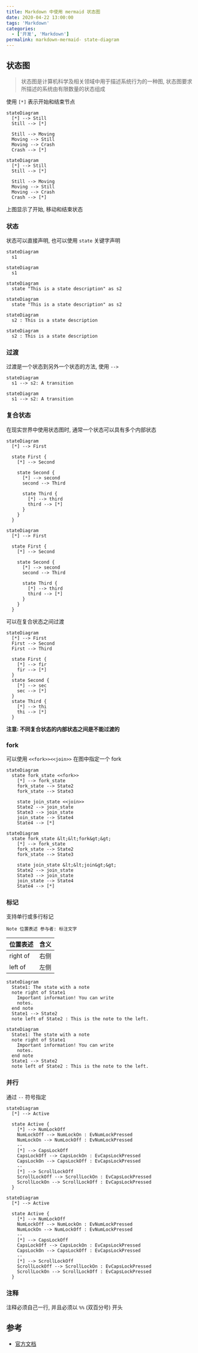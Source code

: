 ```yaml
---
title: Markdown 中使用 mermaid 状态图
date: 2020-04-22 13:00:00
tags: 'Markdown'
categories:
  - ['开发', 'Markdown']
permalink: markdown-mermaid- state-diagram
---
```


## 状态图

> 状态图是计算机科学及相关领域中用于描述系统行为的一种图, 状态图要求所描述的系统由有限数量的状态组成

使用 `[*]` 表示开始和结束节点

```
stateDiagram
  [*] --> Still
  Still --> [*]

  Still --> Moving
  Moving --> Still
  Moving --> Crash
  Crash --> [*]
```

```mermaid
stateDiagram
  [*] --> Still
  Still --> [*]

  Still --> Moving
  Moving --> Still
  Moving --> Crash
  Crash --> [*]
```

上图显示了开始, 移动和结束状态

### 状态

状态可以直接声明, 也可以使用 `state` 关键字声明

```
stateDiagram
  s1
```

```mermaid
stateDiagram
  s1
```

```
stateDiagram
  state "This is a state description" as s2
```

```mermaid
stateDiagram
  state "This is a state description" as s2
```

```
stateDiagram
  s2 : This is a state description
```

```mermaid
stateDiagram
  s2 : This is a state description
```

### 过渡

过渡是一个状态到另外一个状态的方法, 使用 `-->`

```
stateDiagram
  s1 --> s2: A transition
```

```mermaid
stateDiagram
  s1 --> s2: A transition
```

### 复合状态

在现实世界中使用状态图时, 通常一个状态可以具有多个内部状态

```
stateDiagram
  [*] --> First

  state First {
    [*] --> Second

    state Second {
      [*] --> second
      second --> Third

      state Third {
        [*] --> third
        third --> [*]
      }
    }
  }
```

```mermaid
stateDiagram
  [*] --> First

  state First {
    [*] --> Second

    state Second {
      [*] --> second
      second --> Third

      state Third {
        [*] --> third
        third --> [*]
      }
    }
  }
```

可以在复合状态之间过渡

```
stateDiagram
  [*] --> First
  First --> Second
  First --> Third

  state First {
    [*] --> fir
    fir --> [*]
  }
  state Second {
    [*] --> sec
    sec --> [*]
  }
  state Third {
    [*] --> thi
    thi --> [*]
  }
```

**注意: 不同复合状态的内部状态之间是不能过渡的**

### fork

可以使用 `<<fork>><<join>>` 在图中指定一个 fork

```
stateDiagram
  state fork_state <<fork>>
    [*] --> fork_state
    fork_state --> State2
    fork_state --> State3

    state join_state <<join>>
    State2 --> join_state
    State3 --> join_state
    join_state --> State4
    State4 --> [*]
```

<!-- **hexo-filter-mermaid-diagrams 插件不支持 <<>>** -->
```mermaid
stateDiagram
  state fork_state &lt;&lt;fork&gt;&gt;
    [*] --> fork_state
    fork_state --> State2
    fork_state --> State3

    state join_state &lt;&lt;join&gt;&gt;
    State2 --> join_state
    State3 --> join_state
    join_state --> State4
    State4 --> [*]
```

### 标记

支持单行或多行标记

```
Note 位置表述 参与者: 标注文字
```

| 位置表述 | 含义 |
| -- | -- |
| right of | 右侧 |
| left of | 左侧 |

```
stateDiagram
  State1: The state with a note
  note right of State1
    Important information! You can write
    notes.
  end note
  State1 --> State2
  note left of State2 : This is the note to the left.
```

```mermaid
stateDiagram
  State1: The state with a note
  note right of State1
    Important information! You can write
    notes.
  end note
  State1 --> State2
  note left of State2 : This is the note to the left.
```

### 并行

通过 `--` 符号指定

```
stateDiagram
  [*] --> Active

  state Active {
    [*] --> NumLockOff
    NumLockOff --> NumLockOn : EvNumLockPressed
    NumLockOn --> NumLockOff : EvNumLockPressed
    --
    [*] --> CapsLockOff
    CapsLockOff --> CapsLockOn : EvCapsLockPressed
    CapsLockOn --> CapsLockOff : EvCapsLockPressed
    --
    [*] --> ScrollLockOff
    ScrollLockOff --> ScrollLockOn : EvCapsLockPressed
    ScrollLockOn --> ScrollLockOff : EvCapsLockPressed
  }
```

```mermaid
stateDiagram
  [*] --> Active

  state Active {
    [*] --> NumLockOff
    NumLockOff --> NumLockOn : EvNumLockPressed
    NumLockOn --> NumLockOff : EvNumLockPressed
    --
    [*] --> CapsLockOff
    CapsLockOff --> CapsLockOn : EvCapsLockPressed
    CapsLockOn --> CapsLockOff : EvCapsLockPressed
    --
    [*] --> ScrollLockOff
    ScrollLockOff --> ScrollLockOn : EvCapsLockPressed
    ScrollLockOn --> ScrollLockOff : EvCapsLockPressed
  }
```

### 注释

注释必须自己一行, 并且必须以 `%%` (双百分号) 开头

## 参考

- [官方文档](http://mermaid-js.github.io/mermaid/)
